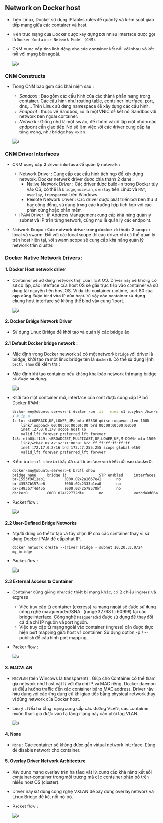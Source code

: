 ## Network on Docker host

- Trên Linux, Docker sử dụng IPtables rules để quản lý và kiểm soát giao tiếp mạng giữa các container và host.
- Kiến trúc mạng của Docker được xây dựng bởi nhiều interface được gọi là `Docker Container Network Model (CNM)`.
- CNM cung cấp tính linh động cho các container kết nối với nhau và kết nối với mạng bên ngoài.

    ![a](https://imgur.com/qbJIIBO.png)

### CNM Constructs

- Trong CNM bao gồm các khái niệm sau :
    - *Sandbox* : Bao gồm các cấu hình của các thành phần mạng trong container. Các cấu hình như routing table, container interface, port, dns,... Trên Linux sử dụng namespace để xây dựng các cấu hình.
    - *Endpoint* : thuộc về Sandbox, nó là một VNIC để kết nối Sandbox với network bên ngoài container.
    - *Network* : Giống như là một sw ảo, để nhóm và cô lập một nhóm các endpoint cần giao tiếp. Nó sẽ làm việc với các driver cung cấp hạ tầng mạng, như bridge hay vxlan.

    ![a](https://imgur.com/4tKC08g.png)

### CNM Driver Interfaces

- CNM cung cấp 2 driver interface để quản lý network :
    - Network Driver : Cung cấp các cấu hình tích hợp để xây dựng network. Docker network driver được chia thành 2 dạng :
        - Native Network Driver : Các driver được build-in trong Docker tùy vào OS, có thể là `bridge`, `macvlan`, `overlay` trên Linux và `NAT`, `overlay`, `transparent` trên Windows.
        - Remote Network Driver : Các driver được phát triển bởi bên thứ 3 hay cộng đồng, sử dụng trong các trường hợp tích hợp với các phần cứng hoặc phần mềm.
    - IPAM Driver : IP Address Management cung cấp khả năng quản lý subnet và IP trên từng network, cũng như là quản lý các endpoint.

- Network Scope : Các network driver trong docker sẽ thuộc 2 scope : local và swarm. Đối với các local scope thì các driver chỉ có thể quản lý trên host hiện tại, với swarm scope sẽ cung cấp khả năng quản lý network trên cluster.

### Docker Native Network Drivers :

#### 1. Docker Host network driver

- Container sẽ sử dụng network thật của Host OS. Driver này sẽ không có sự cô lập, các interface của host OS sẽ gắn trực tiếp vào container và sử dụng tài nguyên trên host OS. Ví dụ khi container runtime, port 80 của app cũng được bind vào IP của host. Vì vậy các container sử dụng chung host interface sẽ không thể bind vào cùng 1 port.

    ![a](https://imgur.com/b8CxjCr.png)


#### 2. Docker Bridge Network Driver

- Sử dụng Linux Bridge để khởi tạo và quản lý các bridge ảo.

#### 2.1 Default Docker bridge network :

- Mặc định trong Docker network sẽ có một network `bridge` với driver là bridge, khởi tạo ra một linux bridge tên là `docker0`. Có thể sử dụng lệnh `brctl show` để kiểm tra :
- Mặc định khi tạo container nếu không khai báo network thì mạng bridge sẽ được sử dụng. 

    ![a](https://imgur.com/0VVnP1P.png)

- Khởi tạo một container mới, interface của cont được cung cấp IP bởi Docker IPAM :
    ```bash
    docker-mng@ubuntu-server:~$ docker run -it --name c1 busybox /bin/sh
    / # ip a
    1: lo: <LOOPBACK,UP,LOWER_UP> mtu 65536 qdisc noqueue qlen 1000
        link/loopback 00:00:00:00:00:00 brd 00:00:00:00:00:00
        inet 127.0.0.1/8 scope host lo
        valid_lft forever preferred_lft forever
    148: eth0@if149: <BROADCAST,MULTICAST,UP,LOWER_UP,M-DOWN> mtu 1500 qdisc noqueue
        link/ether 02:42:ac:11:00:02 brd ff:ff:ff:ff:ff:ff
        inet 172.17.0.2/16 brd 172.17.255.255 scope global eth0
        valid_lft forever preferred_lft forever
    ```

- Kiểm tra `brctl show` ta thấy đã có 1 interface `veth` kết nối vào docker0.
    ```bash
    docker-mng@ubuntu-server:~$ brctl show
    bridge name     bridge id               STP enabled     interfaces
    br-1553f9d11ab1         8000.0242a1667e41       no
    br-43587b557ae6         8000.0242333b1ea0       no
    br-c493b7f4d455         8000.0242578570bf       no
    docker0         8000.024222772dbe       no              vethda8d66a
    ```

- Packet flow :

    ![a](https://imgur.com/taJbdX0.png)

#### 2.2 User-Defined Bridge Networks

- Người dùng có thể tự tạo và tùy chọn IP cho các container thay vì sử dụng Docker IPAM để cấp phát IP.
    ```
    docker network create --driver bridge --subnet 10.20.30.0/24 my_bridge
    ```

- Packet flow :

    ![a](https://imgur.com/3MIUTij.png)

#### 2.3 External Access to Container

- Container cũng giống như các thiết bị mạng khác, có 2 chiều ingress và exgress
    - Việc truy cập từ container (exgress) ra mạng ngoài sẽ được sử dụng công nghệ masqueraded/SNAT (range 32768 to 60999) tại các bridge interface. Công nghệ `Masqueraded` được sử dụng để thay đổi cả địa chỉ IP nguồn và port nguồn.
    - Việc truy cập từ mạng ngoài vào container (ingress) cần được thực hiện port mapping giữa host và container. Sử dụng option -p / --publish để cấu hình port mapping.

- Packer flow :

    ![a](https://imgur.com/MI8NOaN.png)

#### 3. MACVLAN

- `MACVLAN` (trên Windows là transparent) :  Giúp cho Container có thể tham gia network như host vật lý với địa chỉ IP và MAC riêng. Docker daemon sẽ điều hướng traffic đến các container bằng MAC address. Driver này hữu dụng với các ứng dụng cũ khi giao tiếp bằng physical network thay vì dùng network của Docker host.
- Lưu ý : Nếu hạ tầng mạng cung cấp các đường VLAN, các container muốn tham gia được vào hạ tầng mạng này cần phải tag VLAN.

    ![a](https://imgur.com/2ZQcZDr.png)

#### 4. None

- `None` : Các container sẽ không được gắn virtual network interface. Dùng để disable network cho container.

#### 5. Overlay Driver Network Architecture

- Xây dựng mạng overlay trên hạ tầng vật lý, cung cấp khả năng kết nối container-container trong môi trường mà các container phân bổ trên nhiều host OS (cluster).
- Driver này sử dụng công nghệ VXLAN để xây dựng overlay network và Linux Bridge để kết nối nội bộ. 

- Packet flow :

    ![a](https://imgur.com/LuMAWmj.png)